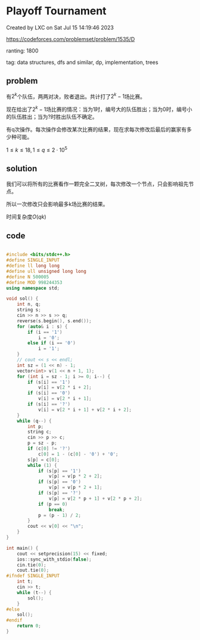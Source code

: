 # Playoff Tournament

Created by LXC on Sat Jul 15 14:19:46 2023

https://codeforces.com/problemset/problem/1535/D

ranting: 1800

tag: data structures, dfs and similar, dp, implementation, trees

## problem

有$2^k$个队伍，两两对决，败者退出。共计打了$2^k-1$场比赛。

现在给出了$2^k-1$场比赛的情况：当为1时，编号大的队伍胜出；当为0时，编号小的队伍胜出；当为?时胜出队伍不确定。

有q次操作。每次操作会修改某次比赛的结果，现在求每次修改后最后的赢家有多少种可能。

$1\le k\le 18, 1 \le q \le 2\cdot10^5$

## solution

我们可以将所有的比赛看作一颗完全二叉树，每次修改一个节点，只会影响祖先节点。

所以一次修改只会影响最多k场比赛的结果。

时间复杂度$O(qk)$

## code

``` cpp

#include <bits/stdc++.h>
#define SINGLE_INPUT
#define ll long long
#define ull unsigned long long
#define N 500005
#define MOD 998244353
using namespace std;

void sol() {
    int n, q;
    string s;
    cin >> n >> s >> q;
    reverse(s.begin(), s.end());
    for (auto& i : s) {
        if (i == '1')
            i = '0';
        else if (i == '0')
            i = '1';
    }
    // cout << s << endl;
    int sz = (1 << n) - 1;
    vector<int> v(1 << n + 1, 1);
    for (int i = sz - 1; i >= 0; i--) {
        if (s[i] == '1')
            v[i] = v[2 * i + 2];
        if (s[i] == '0')
            v[i] = v[2 * i + 1];
        if (s[i] == '?')
            v[i] = v[2 * i + 1] + v[2 * i + 2];
    }
    while (q--) {
        int p;
        string c;
        cin >> p >> c;
        p = sz - p;
        if (c[0] != '?')
            c[0] = 1 - (c[0] - '0') + '0';
        s[p] = c[0];
        while (1) {
            if (s[p] == '1')
                v[p] = v[p * 2 + 2];
            if (s[p] == '0')
                v[p] = v[p * 2 + 1];
            if (s[p] == '?')
                v[p] = v[2 * p + 1] + v[2 * p + 2];
            if (p == 0)
                break;
            p = (p - 1) / 2;
        }
        cout << v[0] << "\n";
    }
}

int main() {
    cout << setprecision(15) << fixed;
    ios::sync_with_stdio(false);
    cin.tie(0);
    cout.tie(0);
#ifndef SINGLE_INPUT
    int t;
    cin >> t;
    while (t--) {
        sol();
    }
#else
    sol();
#endif
    return 0;
}

```
